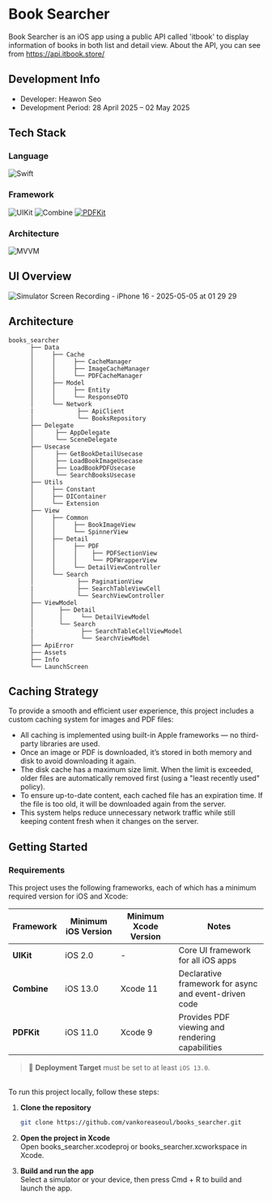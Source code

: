 # Book Searcher
Book Searcher is an iOS app using a public API called 'itbook' to display information of books in both list and detail view. About the API, you can see from https://api.itbook.store/

## Development Info
* Developer: Heawon Seo
* Development Period: 28 April 2025 – 02 May 2025

## Tech Stack
### Language
![Swift](https://img.shields.io/badge/Swift-FA7343?style=for-the-badge&logo=swift&logoColor=white)
### Framework
![UIKit](https://img.shields.io/badge/UIKit-0C1E2C?style=for-the-badge&logo=swift&logoColor=white)
![Combine](https://img.shields.io/badge/Combine-1C1C1E?style=for-the-badge&logo=apple&logoColor=white)
[![PDFKit](https://img.shields.io/badge/PDFKit-228B22?style=flat&logo=apple&logoColor=white)](https://developer.apple.com/documentation/coreimage)
### Architecture
![MVVM](https://img.shields.io/badge/MVVM-blueviolet?style=for-the-badge)

## UI Overview
![Simulator Screen Recording - iPhone 16 - 2025-05-05 at 01 29 29](https://github.com/user-attachments/assets/95422654-0a4a-4faf-a50b-c67f334b53ab)


## Architecture
```
books_searcher
      ├── Data
      │     ├── Cache
      │     │     ├── CacheManager
      │     │     ├── ImageCacheManager
      │     │     └── PDFCacheManager
      │     ├── Model
      │     │     ├── Entity
      │     │     └── ResponseDTO
      │     └── Network
      |            ├── ApiClient
      │            └── BooksRepository
      ├── Delegate
      │      ├── AppDelegate
      │      └── SceneDelegate
      ├── Usecase
      │      ├── GetBookDetailUsecase
      │      ├── LoadBookImageUsecase
      │      ├── LoadBookPDFUsecase
      │      └── SearchBooksUsecase
      ├── Utils
      │     ├── Constant
      │     ├── DIContainer
      │     └── Extension
      ├── View
      │     ├── Common
      │     │     ├── BookImageView
      │     │     └── SpinnerView
      │     ├── Detail
      │     │     ├── PDF
      │     │     │    ├── PDFSectionView
      │     │     │    └── PDFWrapperView       
      │     │     └── DetailViewController
      │     └── Search
      │            ├── PaginationView
      |            ├── SearchTableViewCell
      │            └── SearchViewController
      ├── ViewModel
      │       ├── Detail
      │       │     └── DetailViewModel
      │       └── Search
      |             ├── SearchTableCellViewModel
      │             └── SearchViewModel  
      ├── ApiError
      ├── Assets
      ├── Info
      └── LaunchScreen
```

## Caching Strategy
To provide a smooth and efficient user experience, this project includes a custom caching system for images and PDF files:

- All caching is implemented using built-in Apple frameworks — no third-party libraries are used.
- Once an image or PDF is downloaded, it’s stored in both memory and disk to avoid downloading it again.
- The disk cache has a maximum size limit. When the limit is exceeded, older files are automatically removed first (using a "least recently used" policy).
- To ensure up-to-date content, each cached file has an expiration time. If the file is too old, it will be downloaded again from the server.
- This system helps reduce unnecessary network traffic while still keeping content fresh when it changes on the server.

## Getting Started
### Requirements 
This project uses the following frameworks, each of which has a minimum required version for iOS and Xcode:

| Framework   | Minimum iOS Version | Minimum Xcode Version | Notes |
|-------------|---------------------|------------------------|-------|
| **UIKit**   | iOS 2.0             | -                      | Core UI framework for all iOS apps |
| **Combine** | iOS 13.0            | Xcode 11               | Declarative framework for async and event-driven code |
| **PDFKit**  | iOS 11.0            | Xcode 9                | Provides PDF viewing and rendering capabilities |

> 📌 **Deployment Target** must be set to at least `iOS 13.0`.


<br>To run this project locally, follow these steps:
1. **Clone the repository**
   ```bash
   git clone https://github.com/vankoreaseoul/books_searcher.git

2. **Open the project in Xcode**
<br>Open books_searcher.xcodeproj or books_searcher.xcworkspace in Xcode.

3. **Build and run the app**
<br>Select a simulator or your device, then press Cmd + R to build and launch the app.
